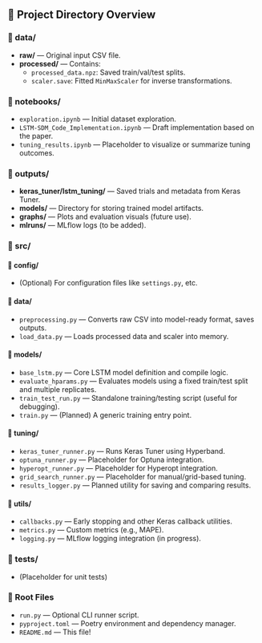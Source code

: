 ## 📁 Project Directory Overview

### 📂 data/
- **raw/** — Original input CSV file.
- **processed/** — Contains:
  - `processed_data.npz`: Saved train/val/test splits.
  - `scaler.save`: Fitted `MinMaxScaler` for inverse transformations.

### 📂 notebooks/
- `exploration.ipynb` — Initial dataset exploration.
- `LSTM-SDM_Code_Implementation.ipynb` — Draft implementation based on the paper.
- `tuning_results.ipynb` — Placeholder to visualize or summarize tuning outcomes.

### 📂 outputs/
- **keras_tuner/lstm_tuning/** — Saved trials and metadata from Keras Tuner.
- **models/** — Directory for storing trained model artifacts.
- **graphs/** — Plots and evaluation visuals (future use).
- **mlruns/** — MLflow logs (to be added).

### 📂 src/
#### 📁 config/
- (Optional) For configuration files like `settings.py`, etc.

#### 📁 data/
- `preprocessing.py` — Converts raw CSV into model-ready format, saves outputs.
- `load_data.py` — Loads processed data and scaler into memory.

#### 📁 models/
- `base_lstm.py` — Core LSTM model definition and compile logic.
- `evaluate_hparams.py` — Evaluates models using a fixed train/test split and multiple replicates.
- `train_test_run.py` — Standalone training/testing script (useful for debugging).
- `train.py` — (Planned) A generic training entry point.

#### 📁 tuning/
- `keras_tuner_runner.py` — Runs Keras Tuner using Hyperband.
- `optuna_runner.py` — Placeholder for Optuna integration.
- `hyperopt_runner.py` — Placeholder for Hyperopt integration.
- `grid_search_runner.py` — Placeholder for manual/grid-based tuning.
- `results_logger.py` — Planned utility for saving and comparing results.

#### 📁 utils/
- `callbacks.py` — Early stopping and other Keras callback utilities.
- `metrics.py` — Custom metrics (e.g., MAPE).
- `logging.py` — MLflow logging integration (in progress).

### 📂 tests/
- (Placeholder for unit tests)

### 📄 Root Files
- `run.py` — Optional CLI runner script.
- `pyproject.toml` — Poetry environment and dependency manager.
- `README.md` — This file!
